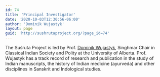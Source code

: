 ```yaml
---
id: 74
title: 'Principal Investigator'
date: '2020-10-03T12:30:56-06:00'
author: 'Dominik Wujastyk'
layout: page
guid: 'http://sushrutaproject.org/?page_id=74'
---
```


The Suśruta Project is led by Prof. [Dominik Wujastyk](https://apps.ualberta.ca/directory/person/wujastyk), Singhmar Chair in Classical Indian Society and Polity at the University of Alberta. Prof. Wujastyk has a track record of research and publication in the study of Indian manuscripts, the history of Indian medicine (ayurveda) and other disciplines in Sanskrit and Indological studies.